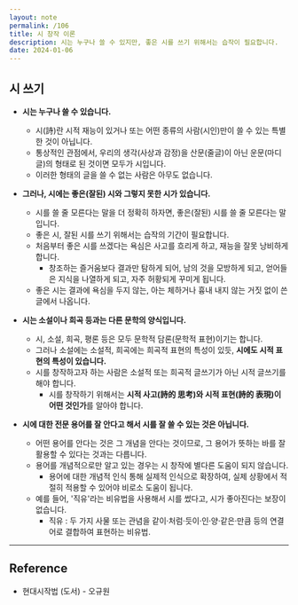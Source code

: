 ```yaml
---
layout: note
permalink: /106
title: 시 창작 이론
description: 시는 누구나 쓸 수 있지만, 좋은 시를 쓰기 위해서는 습작이 필요합니다.
date: 2024-01-06
---
```



## 시 쓰기

- **시는 누구나 쓸 수 있습니다.**
    - 시(詩)란 시적 재능이 있거나 또는 어떤 종류의 사람(시인)만이 쓸 수 있는 특별한 것이 아닙니다.
    - 통상적인 관점에서, 우리의 생각(사상과 감정)을 산문(줄글)이 아닌 운문(마디글)의 형태로 된 것이면 모두가 시입니다.
    - 이러한 형태의 글을 쓸 수 없는 사람은 아무도 없습니다.

- **그러나, 시에는 좋은(잘된) 시와 그렇지 못한 시가 있습니다.**
    - 시를 쓸 줄 모른다는 말을 더 정확히 하자면, 좋은(잘된) 시를 쓸 줄 모른다는 말입니다.
    - 좋은 시, 잘된 시를 쓰기 위해서는 습작의 기간이 필요합니다.
    - 처음부터 좋은 시를 쓰겠다는 욕심은 사고를 흐리게 하고, 재능을 잘못 낭비하게 합니다.
        - 창조하는 즐거움보다 결과만 탐하게 되어, 남의 것을 모방하게 되고, 얻어들은 지식을 나열하게 되고, 자주 허황되게 꾸미게 됩니다.
    - 좋은 시는 결과에 욕심을 두지 않는, 아는 체하거나 흉내 내지 않는 거짓 없이 쓴 글에서 나옵니다.

- **시는 소설이나 희곡 등과는 다른 문학의 양식입니다.**
    - 시, 소설, 희곡, 평론 등은 모두 문학적 담론(문학적 표현)이기는 합니다.
    - 그러나 소설에는 소설적, 희곡에는 희곡적 표현의 특성이 있듯, **시에도 시적 표현의 특성이 있습니다.**
    - 시를 창작하고자 하는 사람은 소설적 또는 희곡적 글쓰기가 아닌 시적 글쓰기를 해야 합니다.
        - 시를 창작하기 위해서는 **시적 사고(詩的 思考)와 시적 표현(詩的 表現)이 어떤 것인가**를 알아야 합니다.

- **시에 대한 전문 용어를 잘 안다고 해서 시를 잘 쓸 수 있는 것은 아닙니다.**
    - 어떤 용어를 안다는 것은 그 개념을 안다는 것이므로, 그 용어가 뜻하는 바를 잘 활용할 수 있다는 것과는 다릅니다.
    - 용어를 개념적으로만 알고 있는 경우는 시 창작에 별다른 도움이 되지 않습니다.
        - 용어에 대한 개념적 인식 통해 실제적 인식으로 확장하여, 실제 상황에서 적절히 적용할 수 있어야 비로소 도움이 됩니다.
    - 예를 들어, '직유'라는 비유법을 사용해서 시를 썼다고, 시가 좋아진다는 보장이 없습니다.
        - 직유 : 두 가지 사물 또는 관념을 같이·처럼·듯이·인·양·같은·만큼 등의 연결어로 결합하여 표현하는 비유법.


---


## Reference

- 현대시작법 (도서) - 오규원

